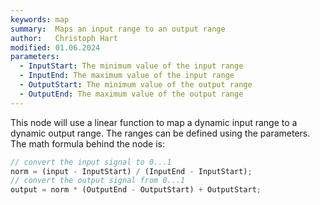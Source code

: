 ```yaml
---
keywords: map
summary:  Maps an input range to an output range
author:   Christoph Hart
modified: 01.06.2024
parameters:
  - InputStart: The minimum value of the input range
  - InputEnd: The maximum value of the input range
  - OutputStart: The minimum value of the output range
  - OutputEnd: The maximum value of the output range
---
```

  
This node will use a linear function to map a dynamic input range to a dynamic output range. The ranges can be defined using the parameters. The math formula behind the node is:

```javascript
// convert the input signal to 0...1
norm = (input - InputStart) / (InputEnd - InputStart);
// convert the output signal from 0...1
output = norm * (OutputEnd - OutputStart) + OutputStart;
```
